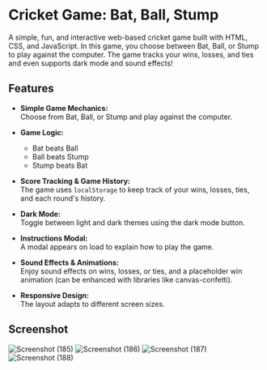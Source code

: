 # Cricket Game: Bat, Ball, Stump

A simple, fun, and interactive web-based cricket game built with HTML, CSS, and JavaScript. In this game, you choose between Bat, Ball, or Stump to play against the computer. The game tracks your wins, losses, and ties and even supports dark mode and sound effects!

## Features

- **Simple Game Mechanics:**  
  Choose from Bat, Ball, or Stump and play against the computer.

- **Game Logic:**  
  - Bat beats Ball  
  - Ball beats Stump  
  - Stump beats Bat

- **Score Tracking & Game History:**  
  The game uses `localStorage` to keep track of your wins, losses, ties, and each round's history.

- **Dark Mode:**  
  Toggle between light and dark themes using the dark mode button.

- **Instructions Modal:**  
  A modal appears on load to explain how to play the game.

- **Sound Effects & Animations:**  
  Enjoy sound effects on wins, losses, or ties, and a placeholder win animation (can be enhanced with libraries like canvas-confetti).

- **Responsive Design:**  
  The layout adapts to different screen sizes.

## Screenshot

![Screenshot (185)](https://github.com/user-attachments/assets/307ae818-90f9-405e-92fa-aac6c18ef4e3)
![Screenshot (186)](https://github.com/user-attachments/assets/787652f3-914a-4dbf-93d7-13baff4cabab)
![Screenshot (187)](https://github.com/user-attachments/assets/cb27aebd-0ec1-4aaa-a16b-01ae17fdcbad)
![Screenshot (188)](https://github.com/user-attachments/assets/19ff99fe-d881-4f85-a101-def91fb9a73f)




